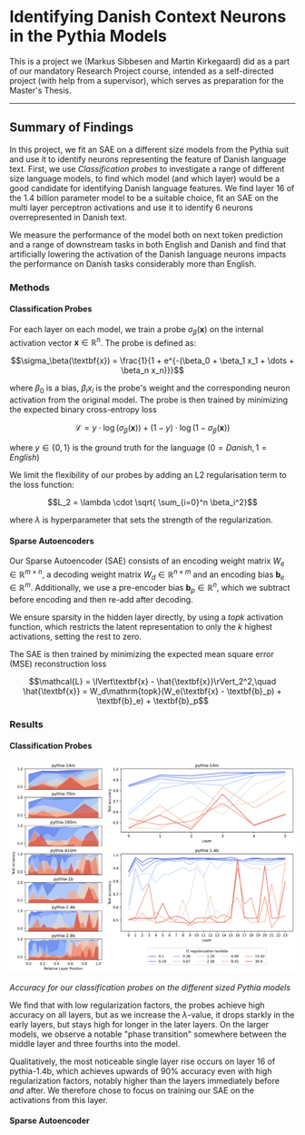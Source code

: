 # Identifying Danish Context Neurons in the Pythia Models

This is a project we (Markus Sibbesen and Martin Kirkegaard) did as a part of our mandatory Research Project course, intended as a self-directed project (with help from a supervisor), which serves as preparation for the Master's Thesis.

---

## Summary of Findings

In this project, we fit an SAE on a different size models from the Pythia suit and use it to identify neurons representing the feature of Danish language text. First, we use *Classification probes* to investigate a range of different size language models, to find which model (and which layer) would be a good candidate for identifying Danish language features. We find layer 16 of the 1.4 billion parameter model to be a suitable choice, fit an SAE on the multi layer perceptron activations and use it to identify 6 neurons overrepresented in Danish text.

We measure the performance of the model both on next token prediction and a range of downstream tasks in both English and Danish and find that artificially lowering the activation of the Danish language neurons impacts the performance on Danish tasks considerably more than English.


### Methods

#### Classification Probes

For each layer on each model, we train a probe $\sigma_\beta(\textbf{x})$ on the internal activation vector $\textbf{x}\in \mathbb{R}^n$. The probe is defined as:

```math
\sigma_\beta(\textbf{x}) = \frac{1}{1 + e^{-(\beta_0 + \beta_1 x_1 + \dots + \beta_n x_n)}}
```
where $\beta_0$ is a bias, $\beta_ix_i$ is the probe's weight and the corresponding neuron activation from the original model. The probe is then trained by minimizing the expected binary cross-entropy loss

```math
\mathcal{L} = y \cdot\log(\sigma_\beta(\textbf{x})) + (1-y)\cdot\log(1 -\sigma_\beta(\textbf{x}))
```
where $y \in \{0, 1\}$ is the ground truth for the language ($0=Danish, 1=English$)

We limit the flexibility of our probes by adding an L2 regularisation term to the loss function:

```math
L_2 = \lambda \cdot \sqrt{ \sum_{i=0}^n \beta_i^2}
```
where $\lambda$ is hyperparameter that sets the strength of the regularization.


#### Sparse Autoencoders

Our Sparse Autoencoder (SAE) consists of an encoding weight matrix $W_e \in \mathbb{R}^{m \times n}$, a decoding weight matrix $W_d \in \mathbb{R}^{n \times m}$ and an encoding bias $\textbf{b}_e \in \mathbb{R}^m$. Additionally, we use a pre-encoder bias $\textbf{b}_p \in \mathbb{R}^n$, which we subtract before encoding and then re-add after decoding. 

We ensure sparsity in the hidden layer directly, by using a $topk$ activation function, which restricts the latent representation to only the $k$ highest activations, setting the rest to zero. 


The SAE is then trained by minimizing the expected mean square error (MSE) reconstruction loss 
```math
\mathcal{L} =  \lVert\textbf{x} - \hat{\textbf{x}}\rVert_2^2,\quad
\hat{\textbf{x}} = W_d\mathrm{topk}(W_e(\textbf{x} - \textbf{b}_p) + \textbf{b}_e) + \textbf{b}_p
```


### Results

#### Classification Probes

![Probe Results](figures/sparse_probes_superfigure/superfigure.png)

*Accuracy for our classification probes on the different sized Pythia models*

We find that with low regularization factors, the probes achieve high accuracy on all layers, but as we increase the $\lambda$-value, it drops starkly in the early layers, but stays high for longer in the later layers. On the larger models, we observe a notable "phase transition" somewhere between the middle layer and three fourths into the model.

Qualitatively, the most noticeable single layer rise occurs on layer 16 of pythia-1.4b, which achieves upwards of $90\%$ accuracy even with high regularization factors, notably higher than the layers immediately before *and* after. We therefore chose to focus on training our SAE on the activations from this layer.

#### Sparse Autoencoder



